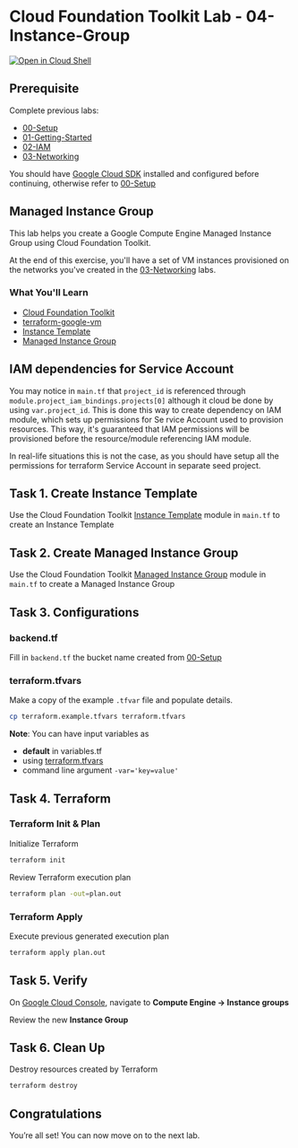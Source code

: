 
# Cloud Foundation Toolkit Lab - 04-Instance-Group
[![Open in Cloud Shell](https://gstatic.com/cloudssh/images/open-btn.svg)](https://ssh.cloud.google.com/cloudshell/editor?cloudshell_git_repo=https%3A%2F%2Fgithub.com%2Fterraform-google-modules%2Fcloud-foundation-training&cloudshell_git_branch=master&cloudshell_open_in_editor=main.tf&cloudshell_tutorial=README.md&cloudshell_working_dir=04-Instance-Group)

## Prerequisite

Complete previous labs:

* [00-Setup](https://github.com/terraform-google-modules/cloud-foundation-training/tree/master/00-Setup/README.md)
* [01-Getting-Started](https://github.com/terraform-google-modules/cloud-foundation-training/tree/master/01-Getting-Started/README.md)
* [02-IAM](https://github.com/terraform-google-modules/cloud-foundation-training/tree/master/02-IAM/README.md)
* [03-Networking](https://github.com/terraform-google-modules/cloud-foundation-training/tree/master/03-Networking/README.md)

You should have [Google Cloud SDK](https://cloud.google.com/sdk/docs/downloads-interactive) installed and configured before continuing, otherwise refer to [00-Setup](https://github.com/terraform-google-modules/cloud-foundation-training/tree/master/00-Setup/README.md)

## Managed Instance Group

This lab helps you create a Google Compute Engine Managed Instance Group using Cloud Foundation Toolkit.

At the end of this exercise, you'll have a set of VM instances provisioned on the networks you've created in the [03-Networking](https://github.com/terraform-google-modules/cloud-foundation-training/tree/master/03-Networking/README.md) labs.

### What You'll Learn

* [Cloud Foundation Toolkit](https://cloud.google.com/foundation-toolkit/)
* [terraform-google-vm](https://github.com/terraform-google-modules/terraform-google-vm)
* [Instance Template](https://cloud.google.com/compute/docs/instance-templates/)
* [Managed Instance Group](https://cloud.google.com/compute/docs/instance-groups/)

## IAM dependencies for Service Account

You may notice in `main.tf` that `project_id` is referenced through `module.project_iam_bindings.projects[0]` although it cloud be done by using `var.project_id`. This is done this way to create dependency on IAM module, which sets up permissions for Se
rvice Account used to provision resources. This way, it's guaranteed that IAM permissions will be provisioned before the resource/module referencing IAM module.

In real-life situations this is not the case, as you should have setup all the permissions for terraform Service Account in separate seed project.

## Task 1. Create Instance Template

Use the Cloud Foundation Toolkit [Instance Template](https://github.com/terraform-google-modules/terraform-google-vm/tree/master/modules/instance_template) module in `main.tf` to create an Instance Template

## Task 2. Create Managed Instance Group

Use the Cloud Foundation Toolkit [Managed Instance Group](https://github.com/terraform-google-modules/terraform-google-vm/tree/master/modules/mig) module in `main.tf` to create a Managed Instance Group

## Task 3. Configurations

### backend.tf

Fill in `backend.tf` the bucket name created from [00-Setup](https://github.com/terraform-google-modules/cloud-foundation-training/tree/master/00-Setup/README.md)

### terraform.tfvars

Make a copy of the example `.tfvar` file and populate details.
```bash
cp terraform.example.tfvars terraform.tfvars
```

**Note**: You can have input variables as

* **default** in variables.tf
* using [terraform.tfvars](https://www.terraform.io/docs/configuration/variables.html#variable-definitions-tfvars-files)
* command line argument `-var='key=value'`

## Task 4. Terraform

### Terraform Init & Plan
Initialize Terraform
```bash
terraform init
```

Review Terraform execution plan
```bash
terraform plan -out=plan.out
```

### Terraform Apply

Execute previous generated execution plan

```bash
terraform apply plan.out
```

## Task 5. Verify

On [Google Cloud Console](https://console.cloud.google.com/), navigate to **Compute Engine -> Instance groups**

Review the new **Instance Group**

## Task 6. Clean Up

Destroy resources created by Terraform

```bash
terraform destroy
```

## Congratulations

<walkthrough-conclusion-trophy></walkthrough-conclusion-trophy>

You’re all set! You can now move on to the next lab.
